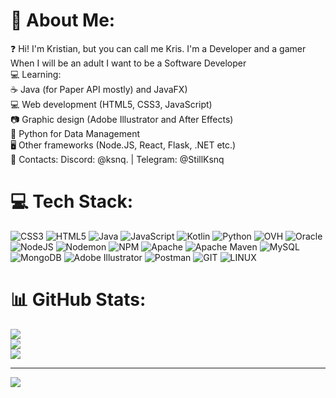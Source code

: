 # 💫 About Me:
❓ Hi! I'm Kristian, but you can call me Kris. I'm a Developer and a gamer<br>When I will be an adult I want to be a Software Developer<br>💻 Learning:<br>  ☕ Java (for Paper API mostly) and JavaFX)<br>  💻 Web development (HTML5, CSS3, JavaScript)<br>  📷 Graphic design (Adobe Illustrator and After Effects)<br>  🐍 Python for Data Management<br>  🖥️ Other frameworks (Node.JS, React, Flask, .NET etc.)<br>  📱 Contacts: Discord: @ksnq. | Telegram: @StillKsnq


# 💻 Tech Stack:
![CSS3](https://img.shields.io/badge/css3-%231572B6.svg?style=for-the-badge&logo=css3&logoColor=white) ![HTML5](https://img.shields.io/badge/html5-%23E34F26.svg?style=for-the-badge&logo=html5&logoColor=white) ![Java](https://img.shields.io/badge/java-%23ED8B00.svg?style=for-the-badge&logo=openjdk&logoColor=white) ![JavaScript](https://img.shields.io/badge/javascript-%23323330.svg?style=for-the-badge&logo=javascript&logoColor=%23F7DF1E) ![Kotlin](https://img.shields.io/badge/kotlin-%237F52FF.svg?style=for-the-badge&logo=kotlin&logoColor=white) ![Python](https://img.shields.io/badge/python-3670A0?style=for-the-badge&logo=python&logoColor=ffdd54) ![OVH](https://img.shields.io/badge/ovh-%23123F6D.svg?style=for-the-badge&logo=ovh&logoColor=#123F6D) ![Oracle](https://img.shields.io/badge/Oracle-F80000?style=for-the-badge&logo=oracle&logoColor=white) ![NodeJS](https://img.shields.io/badge/node.js-6DA55F?style=for-the-badge&logo=node.js&logoColor=white) ![Nodemon](https://img.shields.io/badge/NODEMON-%23323330.svg?style=for-the-badge&logo=nodemon&logoColor=%BBDEAD) ![NPM](https://img.shields.io/badge/NPM-%23CB3837.svg?style=for-the-badge&logo=npm&logoColor=white) ![Apache](https://img.shields.io/badge/apache-%23D42029.svg?style=for-the-badge&logo=apache&logoColor=white) ![Apache Maven](https://img.shields.io/badge/Apache%20Maven-C71A36?style=for-the-badge&logo=Apache%20Maven&logoColor=white) ![MySQL](https://img.shields.io/badge/mysql-%2300000f.svg?style=for-the-badge&logo=mysql&logoColor=white) ![MongoDB](https://img.shields.io/badge/MongoDB-%234ea94b.svg?style=for-the-badge&logo=mongodb&logoColor=white) ![Adobe Illustrator](https://img.shields.io/badge/adobe%20illustrator-%23FF9A00.svg?style=for-the-badge&logo=adobe%20illustrator&logoColor=white) ![Postman](https://img.shields.io/badge/Postman-FF6C37?style=for-the-badge&logo=postman&logoColor=white) ![GIT](https://img.shields.io/badge/Git-fc6d26?style=for-the-badge&logo=git&logoColor=white) ![LINUX](https://img.shields.io/badge/Linux-FCC624?style=for-the-badge&logo=linux&logoColor=black)
# 📊 GitHub Stats:
![](https://github-readme-stats.vercel.app/api?username=devcembeer&theme=dark&hide_border=true&include_all_commits=false&count_private=false)<br/>
![](https://github-readme-streak-stats.herokuapp.com/?user=devcembeer&theme=dark&hide_border=true)<br/>
![](https://github-readme-stats.vercel.app/api/top-langs/?username=devcembeer&theme=dark&hide_border=true&include_all_commits=false&count_private=false&layout=compact)

---
[![](https://visitcount.itsvg.in/api?id=devcembeer&icon=0&color=0)](https://visitcount.itsvg.in)

<!-- Proudly created with GPRM ( https://gprm.itsvg.in ) -->
